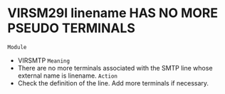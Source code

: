 # VIRSM29I linename HAS NO MORE PSEUDO TERMINALS
`Module`
- VIRSMTP
`Meaning`
- There are no more terminals associated with the SMTP line whose external name is linename.
`Action`
- Check the definition of the line. Add more terminals if necessary.
